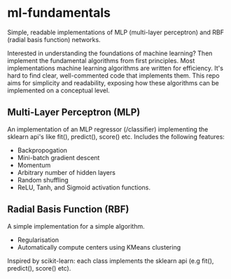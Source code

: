 # ml-fundamentals

Simple, readable implementations of MLP (multi-layer perceptron) and RBF (radial basis function) networks. 

Interested in understanding the foundations of machine learning? Then implement the fundamental algorithms from first principles. Most implementations machine learning algorithms are written for efficiency. It's hard to find clear, well-commented code that implements them. This repo aims for simplicity and readability, exposing how these algorithms can be implemented on a conceptual level.

## Multi-Layer Perceptron (MLP) 
An implementation of an MLP regressor (/classifier) implementing the sklearn api's like fit(), predict(), score() etc. Includes the following features: 

- Backpropogation 
- Mini-batch gradient descent 
- Momentum 
- Arbitrary number of hidden layers
- Random shuffling
- ReLU, Tanh, and Sigmoid activation functions.  

## Radial Basis Function (RBF) 
A simple implementation for a simple algorithm. 

- Regularisation 
- Automatically compute centers using KMeans clustering

Inspired by scikit-learn: each class implements the sklearn api (e.g fit(), predict(), score() etc). 

